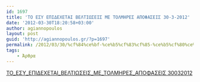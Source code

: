 ```yaml
---
id: 1697
title: 'ΤΟ ΕΣΥ ΕΠΙΔΕΧΕΤΑΙ ΒΕΛΤΙΩΣΕΙΣ ΜΕ ΤΟΛΜΗΡΕΣ ΑΠΟΦΑΣΕΙΣ 30-3-2012'
date: '2012-03-30T18:20:58+03:00'
author: agiannopoulos
layout: post
guid: 'http://agiannopoulos.gr/?p=1697'
permalink: /2012/03/30/%cf%84%ce%bf-%ce%b5%cf%83%cf%85-%ce%b5%cf%80%ce%b9%ce%b4%ce%b5%cf%87%ce%b5%cf%84%ce%b1%ce%b9-%ce%b2%ce%b5%ce%bb%cf%84%ce%b9%cf%89%cf%83%ce%b5%ce%b9%cf%83-%ce%bc%ce%b5-%cf%84%ce%bf%ce%bb%ce%bc%ce%b7/
tags:
    - Άρθρα
---
```


[ΤΟ\_ΕΣΥ\_ΕΠΙΔΕΧΕΤΑΙ\_ΒΕΛΤΙΩΣΕΙΣ\_ΜΕ\_ΤΟΛΜΗΡΕΣ\_ΑΠΟΦΑΣΕΙΣ 30032012](/wp-content/uploads/2012/04/cf84cebf_ceb5cf83cf85_ceb5cf80ceb9ceb4ceb5cf87ceb5cf84ceb1ceb9_ceb2ceb5cebbcf84ceb9cf89cf83ceb5ceb9cf83_cebcceb5_cf84cebfcebbcebcceb7.doc)